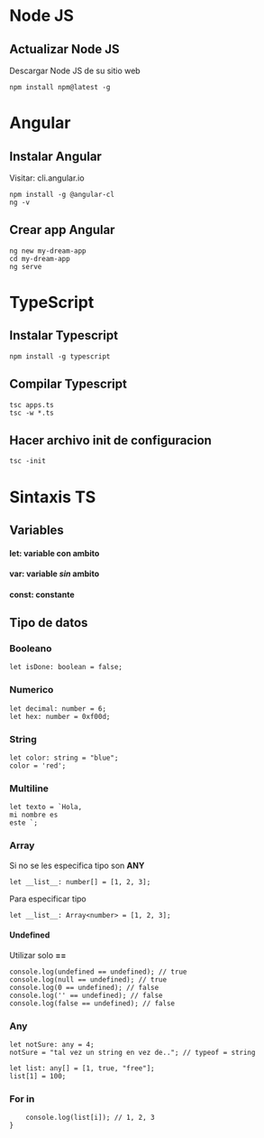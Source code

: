 # Node JS
## Actualizar Node JS
Descargar Node JS de su sitio web
```
npm install npm@latest -g
```
# Angular
## Instalar Angular
Visitar: cli.angular.io
```
npm install -g @angular-cl
ng -v
```
## Crear app Angular
```
ng new my-dream-app
cd my-dream-app
ng serve
```

# TypeScript 
## Instalar Typescript
```
npm install -g typescript
```
## Compilar Typescript
```
tsc apps.ts
tsc -w *.ts
```
## Hacer archivo init de configuracion
```
tsc -init
```

# Sintaxis TS
## Variables

#### **let:** variable con ambito
#### **var:** variable _sin_ ambito
#### **const:** constante

## Tipo de datos
### Booleano
```
let isDone: boolean = false;
```
### Numerico
```
let decimal: number = 6;
let hex: number = 0xf00d;
```
### String
```
let color: string = "blue";
color = 'red';
```
### Multiline
```
let texto = `Hola, 
mi nombre es
este `;
```
### Array
Si no se les especifica tipo son **ANY**
```
let __list__: number[] = [1, 2, 3];
```
Para especificar tipo
```
let __list__: Array<number> = [1, 2, 3];
```
#### Undefined
Utilizar solo **==**
```
console.log(undefined == undefined); // true
console.log(null == undefined); // true
console.log(0 == undefined); // false
console.log('' == undefined); // false
console.log(false == undefined); // false
```
### Any
```
let notSure: any = 4;
notSure = "tal vez un string en vez de.."; // typeof = string
```
```
let list: any[] = [1, true, "free"];
list[1] = 100;
```
### For in
```for(let i in list){
    console.log(list[i]); // 1, 2, 3
}
```
